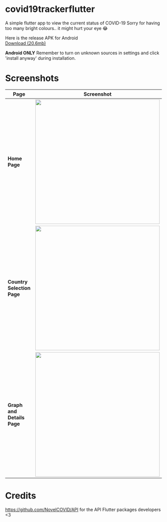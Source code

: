 # covid19trackerflutter

A simple flutter app to view the current status of COVID-19
Sorry for having too many bright colours.. it might hurt your eye &#128514;

Here is the release APK for Android<br/>
<a href="https://github.com/vicevirus/covid19trackerflutter/raw/master/app-release.apk">Download (20.6mb)</a><br/>

<b>Android ONLY</b>
Remember to turn on unknown sources in settings and click 'install anyway' during installation.



# Screenshots
| Page | Screenshot |
| ------------- | ------------- |
| <b>Home Page</b>  | <img src="https://raw.githubusercontent.com/vicevirus/covid19trackerflutter/master/ss1.jpg" width="400">  |
| <b>Country Selection Page</b>  | <img src="https://raw.githubusercontent.com/vicevirus/covid19trackerflutter/master/ss2.jpg" width="400">
| <b>Graph and Details Page</b>  | <img src="https://raw.githubusercontent.com/vicevirus/covid19trackerflutter/master/ss3.jpg" width="400">|

# Credits
https://github.com/NovelCOVID/API for the API 
Flutter packages developers <3

